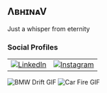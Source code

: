 ##   ΛʙʜɪɴᴀV
Just a whisper from eternity  

### Social Profiles  
<table>
  <tr>
    <td>
      <a href="https://www.linkedin.com/in/abhinav-krishna-c-s-820717291">
        <img src="https://img.shields.io/badge/LinkedIn-0A66C2?style=for-the-badge&logo=linkedin&logoColor=white" alt="LinkedIn">
      </a>
    </td>
    <td>
      <a href="https://www.instagram.com/_pikachu_achu_">
        <img src="https://img.shields.io/badge/Instagram-E4405F?style=for-the-badge&logo=instagram&logoColor=white" alt="Instagram">
      </a>
    </td>
  </tr>
</table>
  
  
![BMW Drift GIF](https://media.giphy.com/media/ySvhFxq6Z4LrbqaikJ/giphy.gif)
![Car Fire GIF](https://media.giphy.com/media/3Z11u3szKTL2zY5y5u/giphy.gif)